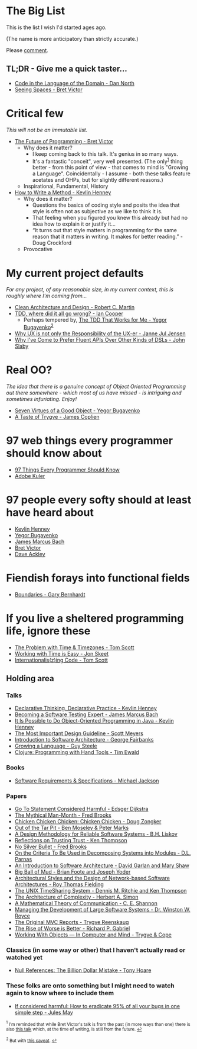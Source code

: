 # The Big List
This is the list I wish I'd started ages ago.

(The name is more anticipatory than strictly accurate.)

Please [comment](https://gist.github.com/pa9ey/6225e00469eb8fd8925ab18076e06319).

## TL;DR - Give me a quick taster...
* [Code in the Language of the Domain - Dan North](http://programmer.97things.oreilly.com/wiki/index.php/Code_in_the_Language_of_the_Domain)
* [Seeing Spaces - Bret Victor](https://vimeo.com/97903574)

# Critical few
*This will not be an immutable list.*
* [The Future of Programming - Bret Victor](https://vimeo.com/71278954)
  * Why does it matter?
    * I keep coming back to this talk. It's genius in so many ways.
    * It's a fantastic "conceit", very well presented. (The only<sup name="super1">[1](#footnote1)</sup> thing better - from this point of view - that comes to mind is "Growing a Language". Coincidentally - I assume - both these talks feature acetates and OHPs, but for slightly different reasons.)
  * Inspirational, Fundamental, History
* [How to Write a Method - Kevlin Henney](https://vimeo.com/74316116)
  * Why does it matter?
    * Questions the basics of coding style and posits the idea that style is often not as subjective as we like to think it is.
    * That feeling when you figured you knew this already but had no idea how to explain it or justify it...
    * “It turns out that style matters in programming for the same reason that it matters in writing. It makes for better reading.” - Doug Crockford
  * Provocative

# My current project defaults
*For any project, of any reasonable size, in my current context, this is roughly where I'm coming from...*
* [Clean Architecture and Design - Robert C. Martin](https://vimeo.com/97530863)
* [TDD, where did it all go wrong? - Ian Cooper](https://vimeo.com/68375232)
  * Perhaps tempered by, [The TDD That Works for Me - Yegor Bugayenko](http://www.yegor256.com/2017/03/24/tdd-that-works.html)<sup name="super2">[2](#footnote2)</sup>
* [Why UX is not only the Responsibility of the UX-er - Janne Jul Jensen](https://www.youtube.com/watch?v=Tbu6G08n_Gw)
* [Why I've Come to Prefer Fluent APIs Over Other Kinds of DSLs - John Slaby](https://www.infoq.com/presentations/dsl-fluent-api)

# Real OO?
*The idea that there is a genuine concept of Object Oriented Programming out there somewhere - which most of us have missed - is intriguing and sometimes infuriating. Enjoy!*
* [Seven Virtues of a Good Object - Yegor Bugayenko](http://www.yegor256.com/2014/11/20/seven-virtues-of-good-object.html)
* [A Taste of Trygve - James Coplien](https://www.youtube.com/watch?v=pjd0IB_8xD8)

# 97 web things every programmer should know about
* [97 Things Every Programmer Should Know](http://programmer.97things.oreilly.com/wiki/index.php/Contributions_Appearing_in_the_Book)
* [Adobe Kuler](https://color.adobe.com/)

# 97 people every softy should at least have heard about
* [Kevlin Henney](https://about.me/kevlin)
* [Yegor Bugayenko](http://www.yegor256.com/about-me.html)
* [James Marcus Bach](https://twitter.com/jamesmarcusbach?ref_src=twsrc%5Egoogle%7Ctwcamp%5Eserp%7Ctwgr%5Eauthor)
* [Bret Victor](http://worrydream.com/)
* [Dave Ackley](http://www.cs.unm.edu/~ackley/)

# Fiendish forays into functional fields
* [Boundaries - Gary Bernhardt](https://www.destroyallsoftware.com/talks/boundaries)

# If you live a sheltered programming life, ignore these
* [The Problem with Time & Timezones - Tom Scott](https://www.youtube.com/watch?v=-5wpm-gesOY)
* [Working with Time is Easy - Jon Skeet](https://www.youtube.com/watch?v=saeKBuPewcU)
* [Internationalis(z)ing Code - Tom Scott](https://www.youtube.com/watch?v=0j74jcxSunY)

## Holding area
### Talks
* [Declarative Thinking, Declarative Practice - Kevlin Henney](https://www.youtube.com/watch?v=nrVIlhtoE3Y)
* [Becoming a Software Testing Expert - James Marcus Bach](https://www.youtube.com/watch?v=3FTwaojNkXw)
* [It Is Possible to Do Object-Oriented Programming in Java - Kevlin Henney](https://vimeo.com/56748054)
* [The Most Important Design Guideline - Scott Meyers](https://www.youtube.com/watch?v=5tg1ONG18H8)
* [Introduction to Software Architecture - George Fairbanks](https://www.youtube.com/watch?v=x30DcBfCJRI)
* [Growing a Language - Guy Steele](https://www.youtube.com/watch?v=_ahvzDzKdB0)
* [Clojure: Programming with Hand Tools - Tim Ewald](https://www.youtube.com/watch?v=ShEez0JkOFw)

### Books
* [Software Requirements & Specifications - Michael Jackson](http://c2.com/cgi/wiki?SoftwareRequirementsAndSpecifications)

### Papers
* [Go To Statement Considered Harmful - Edsger Dijkstra](http://homepages.cwi.nl/~storm/teaching/reader/Dijkstra68.pdf)
* [The Mythical Man-Month - Fred Brooks](https://www.cs.virginia.edu/~evans/greatworks/mythical.pdf)
* [Chicken Chicken Chicken: Chicken Chicken - Doug Zongker](http://valbonne-consulting.com/papers/classic/chicken.pdf)
* [Out of the Tar Pit - Ben Moseley & Peter Marks](http://shaffner.us/cs/papers/tarpit.pdf)
* [A Design Methodology for Reliable Software Systems - B.H. Liskov](http://valbonne-consulting.com/papers/classic/Liskov_72-Design_Methodology_for_Reliable_Software_Systems.pdf)
* [Reflections on Trusting Trust - Ken Thompson](https://www.ece.cmu.edu/~ganger/712.fall02/papers/p761-thompson.pdf)
* [No Silver Bullet - Fred Brooks](http://worrydream.com/refs/Brooks-NoSilverBullet.pdf)
* [On the Criteria To Be Used in Decomposing Systems into Modules - D.L. Parnas](https://www.cs.umd.edu/class/spring2003/cmsc838p/Design/criteria.pdf)
* [An Introduction to Software Architecture - David Garlan and Mary Shaw](https://www.cs.cmu.edu/afs/cs/project/vit/ftp/pdf/intro_softarch.pdf)
* [Big Ball of Mud - Brian Foote and Joseph Yoder](http://www.laputan.org/pub/foote/mud.pdf)
* [Architectural Styles and the Design of Network-based Software Architectures - Roy Thomas Fielding](https://www.ics.uci.edu/~fielding/pubs/dissertation/fielding_dissertation.pdf)
* [The UNIX TimeSharing System - Dennis M. Ritchie and Ken Thompson](http://www.cs.berkeley.edu/~brewer/cs262/unix.pdf)
* [The Architecture of Complexity - Herbert A. Simon](http://www2.econ.iastate.edu/tesfatsi/ArchitectureOfComplexity.HSimon1962.pdf)
* [A Mathematical Theory of Communication - C. E. Shannon](http://worrydream.com/refs/Shannon%20-%20A%20Mathematical%20Theory%20of%20Communication.pdf)
* [Managing the Development of Large Software Systems - Dr. Winston W. Royce](https://www.cs.umd.edu/class/spring2003/cmsc838p/Process/waterfall.pdf)
* [The Original MVC Reports - Trygve Reenskaug](https://heim.ifi.uio.no/~trygver/2007/MVC_Originals.pdf)
* [The Rise of Worse is Better - Richard P. Gabriel](http://dreamsongs.com/RiseOfWorseIsBetter.html)
* [Working With Objects — In Computer and Mind - Trygve & Cope](http://folk.uio.no/trygver/2015/CommSense-1.14.1.pdf)

### Classics (in some way or other) that I haven't actually read or watched yet
* [Null References: The Billion Dollar Mistake - Tony Hoare](https://www.infoq.com/presentations/Null-References-The-Billion-Dollar-Mistake-Tony-Hoare)

### These folks are onto something but I might need to watch again to know where to include them
* [If considered harmful: How to eradicate 95% of all your bugs in one simple step - Jules May](https://www.youtube.com/watch?v=z43bmaMwagI)

<sub><a id="footnote1"><sup>1</sup></a> I'm reminded that while Bret Victor's talk is from the past (in more ways than one) there is also [this talk](https://www.destroyallsoftware.com/talks/the-birth-and-death-of-javascript) which, at the time of writing, is still from the future. [↩](#super1)</sub>

<sub><a id="footnote2"><sup>2</sup></a> But with [this caveat](http://www.yegor256.com/2017/03/24/tdd-that-works.html#comment-3238249519). [↩](#super2)</sub>
